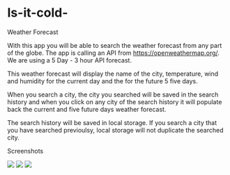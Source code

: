 # Is-it-cold-
Weather Forecast

With this app you will be able to search the weather forecast from any part of the globe.
The app is calling an API from https://openweathermap.org/. We are using a 5 Day - 3 hour API forecast.

This weather forecast will display the name of the city, temperature, wind and humidity for the current day and the for the future 5 five days.

When you search a city, the city you searched will be saved in the search history and when you click on any city of the search history it will populate back the current and five future days weather forecast.

The search history will be saved in local storage. If you search a city that you have searched previoulsy, local storage will not duplicate the searched city.

Screenshots

![](../images/1.jpg)
![](../images/2.jpg)
![](../images/3.jpg)


